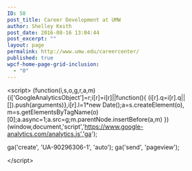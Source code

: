 ```yaml
---
ID: 58
post_title: Career Development at UMW
author: Shelley Keith
post_date: 2016-08-16 13:04:44
post_excerpt: ""
layout: page
permalink: http://www.umw.edu/careercenter/
published: true
wpcf-home-page-grid-inclusion:
  - "0"
---
```

&lt;script&gt;
(function(i,s,o,g,r,a,m){i['GoogleAnalyticsObject']=r;i[r]=i[r]||function(){
(i[r].q=i[r].q||[]).push(arguments)},i[r].l=1*new Date();a=s.createElement(o),
m=s.getElementsByTagName(o)[0];a.async=1;a.src=g;m.parentNode.insertBefore(a,m)
})(window,document,'script','https://www.google-analytics.com/analytics.js','ga');

ga('create', 'UA-90296306-1', 'auto');
ga('send', 'pageview');

&lt;/script&gt;